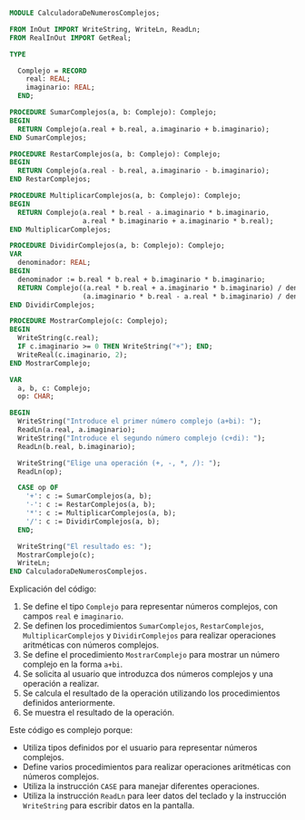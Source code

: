 ```modula-2
MODULE CalculadoraDeNumerosComplejos;

FROM InOut IMPORT WriteString, WriteLn, ReadLn;
FROM RealInOut IMPORT GetReal;

TYPE

  Complejo = RECORD
    real: REAL;
    imaginario: REAL;
  END;

PROCEDURE SumarComplejos(a, b: Complejo): Complejo;
BEGIN
  RETURN Complejo(a.real + b.real, a.imaginario + b.imaginario);
END SumarComplejos;

PROCEDURE RestarComplejos(a, b: Complejo): Complejo;
BEGIN
  RETURN Complejo(a.real - b.real, a.imaginario - b.imaginario);
END RestarComplejos;

PROCEDURE MultiplicarComplejos(a, b: Complejo): Complejo;
BEGIN
  RETURN Complejo(a.real * b.real - a.imaginario * b.imaginario,
                  a.real * b.imaginario + a.imaginario * b.real);
END MultiplicarComplejos;

PROCEDURE DividirComplejos(a, b: Complejo): Complejo;
VAR
  denominador: REAL;
BEGIN
  denominador := b.real * b.real + b.imaginario * b.imaginario;
  RETURN Complejo((a.real * b.real + a.imaginario * b.imaginario) / denominador,
                  (a.imaginario * b.real - a.real * b.imaginario) / denominador);
END DividirComplejos;

PROCEDURE MostrarComplejo(c: Complejo);
BEGIN
  WriteString(c.real);
  IF c.imaginario >= 0 THEN WriteString("+"); END;
  WriteReal(c.imaginario, 2);
END MostrarComplejo;

VAR
  a, b, c: Complejo;
  op: CHAR;

BEGIN
  WriteString("Introduce el primer número complejo (a+bi): ");
  ReadLn(a.real, a.imaginario);
  WriteString("Introduce el segundo número complejo (c+di): ");
  ReadLn(b.real, b.imaginario);

  WriteString("Elige una operación (+, -, *, /): ");
  ReadLn(op);

  CASE op OF
    '+': c := SumarComplejos(a, b);
    '-': c := RestarComplejos(a, b);
    '*': c := MultiplicarComplejos(a, b);
    '/': c := DividirComplejos(a, b);
  END;

  WriteString("El resultado es: ");
  MostrarComplejo(c);
  WriteLn;
END CalculadoraDeNumerosComplejos.
```

Explicación del código:

1. Se define el tipo `Complejo` para representar números complejos, con campos `real` e `imaginario`.
2. Se definen los procedimientos `SumarComplejos`, `RestarComplejos`, `MultiplicarComplejos` y `DividirComplejos` para realizar operaciones aritméticas con números complejos.
3. Se define el procedimiento `MostrarComplejo` para mostrar un número complejo en la forma `a+bi`.
4. Se solicita al usuario que introduzca dos números complejos y una operación a realizar.
5. Se calcula el resultado de la operación utilizando los procedimientos definidos anteriormente.
6. Se muestra el resultado de la operación.

Este código es complejo porque:

* Utiliza tipos definidos por el usuario para representar números complejos.
* Define varios procedimientos para realizar operaciones aritméticas con números complejos.
* Utiliza la instrucción `CASE` para manejar diferentes operaciones.
* Utiliza la instrucción `ReadLn` para leer datos del teclado y la instrucción `WriteString` para escribir datos en la pantalla.